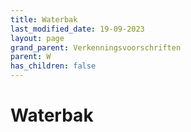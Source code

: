 ```yaml
---
title: Waterbak
last_modified_date: 19-09-2023
layout: page
grand_parent: Verkenningsvoorschriften
parent: W
has_children: false
---
```


Waterbak
========

